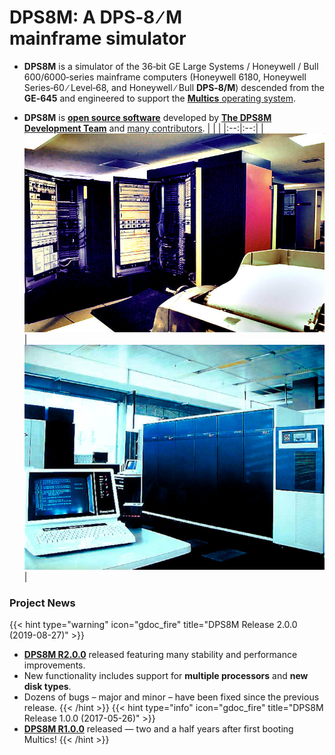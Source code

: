 <!-- SPDX-License-Identifier: ICU
     Copyright (c) 2022 The DPS8M Development Team
 -->
# DPS8M: A DPS‑8&nbsp;∕&nbsp;M mainframe&nbsp;simulator
* **DPS8M** is a simulator of the 36‑bit GE Large Systems / Honeywell / Bull 600/6000‑series mainframe computers (Honeywell 6180, Honeywell Series‑60 ∕ Level‑68, and Honeywell ∕ Bull **DPS‑8/M**) descended from the **GE‑645** and engineered to support the [**Multics** operating system](https://swenson.org/multics_wiki/).

* **DPS8M** is [**open source software**](License_Information) developed by [**The DPS8M Development Team**](https://dps8m.gitlab.io/dps8m/master/dps8m-omnibus.pdf#the-dps8m-development-team) and [many contributors](https://dps8m.gitlab.io/dps8m/master/dps8m-omnibus.pdf#dps8m-authors-and-contributors).
|    |    |
|:--:|:--:|
| <img src="6180.jpg" size=50%> | <img src="dps8.jpg"> |
### Project News
{{< hint type="warning" icon="gdoc_fire" title="DPS8M Release 2.0.0 (2019-08-27)" >}}
* [**DPS8M R2.0.0**](/Releases/) released featuring many stability and performance improvements.
* New functionality includes support for **multiple processors** and **new disk types**.
* Dozens of bugs – major and minor – have been fixed since the previous release.
{{< /hint >}}
{{< hint type="info" icon="gdoc_fire" title="DPS8M Release 1.0.0 (2017-05-26)" >}}
* [**DPS8M R1.0.0**](/Releases/) released — two and a half years after first booting Multics!
{{< /hint >}}
